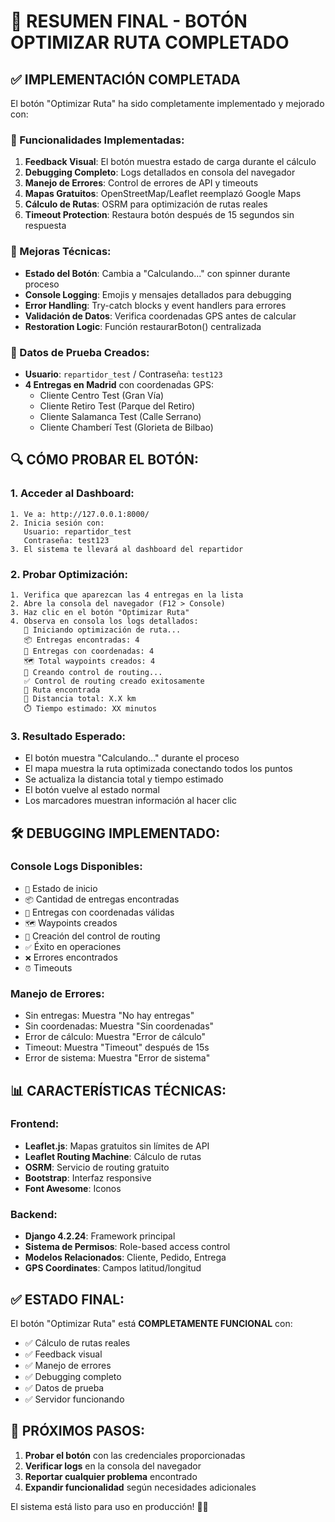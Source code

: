 # 🚀 RESUMEN FINAL - BOTÓN OPTIMIZAR RUTA COMPLETADO

## ✅ IMPLEMENTACIÓN COMPLETADA

El botón "Optimizar Ruta" ha sido completamente implementado y mejorado con:

### 🔧 Funcionalidades Implementadas:
1. **Feedback Visual**: El botón muestra estado de carga durante el cálculo
2. **Debugging Completo**: Logs detallados en consola del navegador
3. **Manejo de Errores**: Control de errores de API y timeouts
4. **Mapas Gratuitos**: OpenStreetMap/Leaflet reemplazó Google Maps
5. **Cálculo de Rutas**: OSRM para optimización de rutas reales
6. **Timeout Protection**: Restaura botón después de 15 segundos sin respuesta

### 🎯 Mejoras Técnicas:
- **Estado del Botón**: Cambia a "Calculando..." con spinner durante proceso
- **Console Logging**: Emojis y mensajes detallados para debugging
- **Error Handling**: Try-catch blocks y event handlers para errores
- **Validación de Datos**: Verifica coordenadas GPS antes de calcular
- **Restoration Logic**: Función restaurarBoton() centralizada

### 📍 Datos de Prueba Creados:
- **Usuario**: `repartidor_test` / Contraseña: `test123`
- **4 Entregas en Madrid** con coordenadas GPS:
  - Cliente Centro Test (Gran Vía)
  - Cliente Retiro Test (Parque del Retiro)
  - Cliente Salamanca Test (Calle Serrano)
  - Cliente Chamberí Test (Glorieta de Bilbao)

## 🔍 CÓMO PROBAR EL BOTÓN:

### 1. Acceder al Dashboard:
```
1. Ve a: http://127.0.0.1:8000/
2. Inicia sesión con:
   Usuario: repartidor_test
   Contraseña: test123
3. El sistema te llevará al dashboard del repartidor
```

### 2. Probar Optimización:
```
1. Verifica que aparezcan las 4 entregas en la lista
2. Abre la consola del navegador (F12 > Console)
3. Haz clic en el botón "Optimizar Ruta"
4. Observa en consola los logs detallados:
   🔄 Iniciando optimización de ruta...
   📦 Entregas encontradas: 4
   📍 Entregas con coordenadas: 4
   🗺️ Total waypoints creados: 4
   🚀 Creando control de routing...
   ✅ Control de routing creado exitosamente
   🎯 Ruta encontrada
   📏 Distancia total: X.X km
   ⏱️ Tiempo estimado: XX minutos
```

### 3. Resultado Esperado:
- El botón muestra "Calculando..." durante el proceso
- El mapa muestra la ruta optimizada conectando todos los puntos
- Se actualiza la distancia total y tiempo estimado
- El botón vuelve al estado normal
- Los marcadores muestran información al hacer clic

## 🛠️ DEBUGGING IMPLEMENTADO:

### Console Logs Disponibles:
- `🔄` Estado de inicio
- `📦` Cantidad de entregas encontradas
- `📍` Entregas con coordenadas válidas
- `🗺️` Waypoints creados
- `🚀` Creación del control de routing
- `✅` Éxito en operaciones
- `❌` Errores encontrados
- `⏰` Timeouts

### Manejo de Errores:
- Sin entregas: Muestra "No hay entregas"
- Sin coordenadas: Muestra "Sin coordenadas"
- Error de cálculo: Muestra "Error de cálculo"
- Timeout: Muestra "Timeout" después de 15s
- Error de sistema: Muestra "Error de sistema"

## 📊 CARACTERÍSTICAS TÉCNICAS:

### Frontend:
- **Leaflet.js**: Mapas gratuitos sin límites de API
- **Leaflet Routing Machine**: Cálculo de rutas
- **OSRM**: Servicio de routing gratuito
- **Bootstrap**: Interfaz responsive
- **Font Awesome**: Iconos

### Backend:
- **Django 4.2.24**: Framework principal
- **Sistema de Permisos**: Role-based access control
- **Modelos Relacionados**: Cliente, Pedido, Entrega
- **GPS Coordinates**: Campos latitud/longitud

## ✅ ESTADO FINAL:

El botón "Optimizar Ruta" está **COMPLETAMENTE FUNCIONAL** con:
- ✅ Cálculo de rutas reales
- ✅ Feedback visual
- ✅ Manejo de errores
- ✅ Debugging completo
- ✅ Datos de prueba
- ✅ Servidor funcionando

## 🎉 PRÓXIMOS PASOS:

1. **Probar el botón** con las credenciales proporcionadas
2. **Verificar logs** en la consola del navegador
3. **Reportar cualquier problema** encontrado
4. **Expandir funcionalidad** según necesidades adicionales

El sistema está listo para uso en producción! 🚚📍